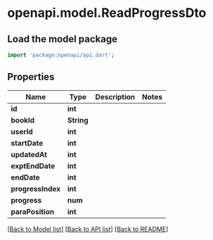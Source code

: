 # openapi.model.ReadProgressDto

## Load the model package
```dart
import 'package:openapi/api.dart';
```

## Properties
Name | Type | Description | Notes
------------ | ------------- | ------------- | -------------
**id** | **int** |  | 
**bookId** | **String** |  | 
**userId** | **int** |  | 
**startDate** | **int** |  | 
**updatedAt** | **int** |  | 
**exptEndDate** | **int** |  | 
**endDate** | **int** |  | 
**progressIndex** | **int** |  | 
**progress** | **num** |  | 
**paraPosition** | **int** |  | 

[[Back to Model list]](../README.md#documentation-for-models) [[Back to API list]](../README.md#documentation-for-api-endpoints) [[Back to README]](../README.md)



